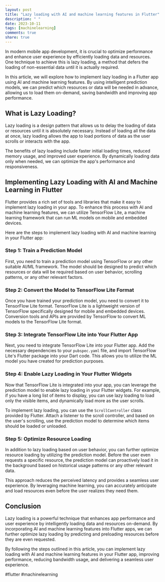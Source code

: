 ```yaml
---
layout: post
title: "Lazy loading with AI and machine learning features in Flutter"
description: " "
date: 2023-10-11
tags: [machinelearning]
comments: true
share: true
---
```


In modern mobile app development, it is crucial to optimize performance and enhance user experience by efficiently loading data and resources. One technique to achieve this is lazy loading, a method that defers the loading of non-essential data until it is actually required.

In this article, we will explore how to implement lazy loading in a Flutter app using AI and machine learning features. By using intelligent prediction models, we can predict which resources or data will be needed in advance, allowing us to load them on-demand, saving bandwidth and improving app performance.

## What is Lazy Loading?

Lazy loading is a design pattern that allows us to delay the loading of data or resources until it is absolutely necessary. Instead of loading all the data at once, lazy loading allows the app to load portions of data as the user scrolls or interacts with the app.

The benefits of lazy loading include faster initial loading times, reduced memory usage, and improved user experience. By dynamically loading data only when needed, we can optimize the app's performance and responsiveness.

## Implementing Lazy Loading with AI and Machine Learning in Flutter

Flutter provides a rich set of tools and libraries that make it easy to implement lazy loading in your app. To enhance this process with AI and machine learning features, we can utilize TensorFlow Lite, a machine learning framework that can run ML models on mobile and embedded devices.

Here are the steps to implement lazy loading with AI and machine learning in your Flutter app:

### Step 1: Train a Prediction Model

First, you need to train a prediction model using TensorFlow or any other suitable AI/ML framework. The model should be designed to predict which resources or data will be required based on user behavior, scrolling patterns, or any other relevant factors.

### Step 2: Convert the Model to TensorFlow Lite Format

Once you have trained your prediction model, you need to convert it to TensorFlow Lite format. TensorFlow Lite is a lightweight version of TensorFlow specifically designed for mobile and embedded devices. Conversion tools and APIs are provided by TensorFlow to convert ML models to the TensorFlow Lite format.

### Step 3: Integrate TensorFlow Lite into Your Flutter App

Next, you need to integrate TensorFlow Lite into your Flutter app. Add the necessary dependencies to your `pubspec.yaml` file, and import TensorFlow Lite's Flutter package into your Dart code. This allows you to utilize the ML model you have created for prediction purposes.

### Step 4: Enable Lazy Loading in Your Flutter Widgets

Now that TensorFlow Lite is integrated into your app, you can leverage the prediction model to enable lazy loading in your Flutter widgets. For example, if you have a long list of items to display, you can use lazy loading to load only the visible items, and dynamically load more as the user scrolls.

To implement lazy loading, you can use the `ScrollController` class provided by Flutter. Attach a listener to the scroll controller, and based on the user's scrolling, use the prediction model to determine which items should be loaded or unloaded.

### Step 5: Optimize Resource Loading

In addition to lazy loading based on user behavior, you can further optimize resource loading by utilizing the prediction model. Before the user even requests a specific resource, the prediction model can proactively load it in the background based on historical usage patterns or any other relevant data.

This approach reduces the perceived latency and provides a seamless user experience. By leveraging machine learning, you can accurately anticipate and load resources even before the user realizes they need them.

## Conclusion

Lazy loading is a powerful technique that enhances app performance and user experience by intelligently loading data and resources on-demand. By incorporating AI and machine learning features into Flutter apps, we can further optimize lazy loading by predicting and preloading resources before they are even requested.

By following the steps outlined in this article, you can implement lazy loading with AI and machine learning features in your Flutter app, improving performance, reducing bandwidth usage, and delivering a seamless user experience.

#flutter #machinelearning